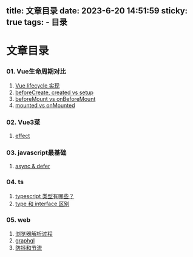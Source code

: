 title: 文章目录
date: 2023-6-20 14:51:59
sticky: true
tags: 
    - 目录
---

# 文章目录

### 01. Vue生命周期对比

1. [Vue lifecycle 实现](/tblog/2023/06/20/vue_lifecycle/)
2. [beforeCreate, created vs setup](/tblog/2023/06/20/vue_setup_created_before_created/)
3. [beforeMount vs onBeforeMount](/tblog/2023/06/24/vue_beforeMount_onBeforeMount/)
4. [mounted vs onMounted](/tblog/2023/06/26/vue_mounted/)

### 02. Vue3菜

1. [effect](/tblog/2023/06/21/vue3_effect/)

### 03. javascript最基础

1. [async & defer](/tblog/2023/06/15/async&defer/)

### 04. ts

1. [typescript 类型有哪些？](/tblog/2023/06/15/typescript_type/)
2. [type 和 interface 区别](/tblog/2023/06/15/type_interface/)

### 05. web

1. [浏览器解析过程](/tblog/2023/06/15/browser_parsing/)
2. [graphgl](/tblog/2023/06/15/graphql/)
3. [防抖和节流](/tblog/2023/06/15/debounce_throttle/)